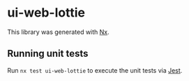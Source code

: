 # ui-web-lottie

This library was generated with [Nx](https://nx.dev).

## Running unit tests

Run `nx test ui-web-lottie` to execute the unit tests via [Jest](https://jestjs.io).
